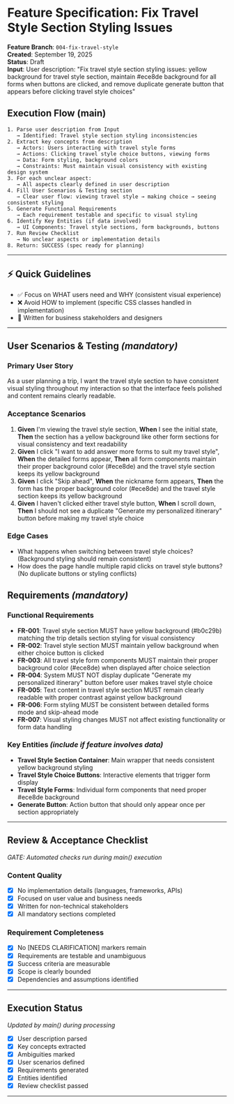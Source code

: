 # Feature Specification: Fix Travel Style Section Styling Issues

**Feature Branch**: `004-fix-travel-style`  
**Created**: September 19, 2025  
**Status**: Draft  
**Input**: User description: "Fix travel style section styling issues: yellow background for travel style section, maintain #ece8de background for all forms when buttons are clicked, and remove duplicate generate button that appears before clicking travel style choices"

## Execution Flow (main)
```
1. Parse user description from Input
   → Identified: Travel style section styling inconsistencies
2. Extract key concepts from description
   → Actors: Users interacting with travel style forms
   → Actions: Clicking travel style choice buttons, viewing forms
   → Data: Form styling, background colors
   → Constraints: Must maintain visual consistency with existing design system
3. For each unclear aspect:
   → All aspects clearly defined in user description
4. Fill User Scenarios & Testing section
   → Clear user flow: viewing travel style → making choice → seeing consistent styling
5. Generate Functional Requirements
   → Each requirement testable and specific to visual styling
6. Identify Key Entities (if data involved)
   → UI Components: Travel style sections, form backgrounds, buttons
7. Run Review Checklist
   → No unclear aspects or implementation details
8. Return: SUCCESS (spec ready for planning)
```

---

## ⚡ Quick Guidelines
- ✅ Focus on WHAT users need and WHY (consistent visual experience)
- ❌ Avoid HOW to implement (specific CSS classes handled in implementation)
- 👥 Written for business stakeholders and designers

---

## User Scenarios & Testing *(mandatory)*

### Primary User Story
As a user planning a trip, I want the travel style section to have consistent visual styling throughout my interaction so that the interface feels polished and content remains clearly readable.

### Acceptance Scenarios
1. **Given** I'm viewing the travel style section, **When** I see the initial state, **Then** the section has a yellow background like other form sections for visual consistency and text readability
2. **Given** I click "I want to add answer more forms to suit my travel style", **When** the detailed forms appear, **Then** all form components maintain their proper background color (#ece8de) and the travel style section keeps its yellow background
3. **Given** I click "Skip ahead", **When** the nickname form appears, **Then** the form has the proper background color (#ece8de) and the travel style section keeps its yellow background
4. **Given** I haven't clicked either travel style button, **When** I scroll down, **Then** I should not see a duplicate "Generate my personalized itinerary" button before making my travel style choice

### Edge Cases
- What happens when switching between travel style choices? (Background styling should remain consistent)
- How does the page handle multiple rapid clicks on travel style buttons? (No duplicate buttons or styling conflicts)

## Requirements *(mandatory)*

### Functional Requirements
- **FR-001**: Travel style section MUST have yellow background (#b0c29b) matching the trip details section styling for visual consistency
- **FR-002**: Travel style section MUST maintain yellow background when either choice button is clicked
- **FR-003**: All travel style form components MUST maintain their proper background color (#ece8de) when displayed after choice selection
- **FR-004**: System MUST NOT display duplicate "Generate my personalized itinerary" button before user makes travel style choice
- **FR-005**: Text content in travel style section MUST remain clearly readable with proper contrast against yellow background
- **FR-006**: Form styling MUST be consistent between detailed forms mode and skip-ahead mode
- **FR-007**: Visual styling changes MUST not affect existing functionality or form data handling

### Key Entities *(include if feature involves data)*
- **Travel Style Section Container**: Main wrapper that needs consistent yellow background styling
- **Travel Style Choice Buttons**: Interactive elements that trigger form display
- **Travel Style Forms**: Individual form components that need proper #ece8de background
- **Generate Button**: Action button that should only appear once per section appropriately

---

## Review & Acceptance Checklist
*GATE: Automated checks run during main() execution*

### Content Quality
- [x] No implementation details (languages, frameworks, APIs)
- [x] Focused on user value and business needs
- [x] Written for non-technical stakeholders
- [x] All mandatory sections completed

### Requirement Completeness
- [x] No [NEEDS CLARIFICATION] markers remain
- [x] Requirements are testable and unambiguous  
- [x] Success criteria are measurable
- [x] Scope is clearly bounded
- [x] Dependencies and assumptions identified

---

## Execution Status
*Updated by main() during processing*

- [x] User description parsed
- [x] Key concepts extracted
- [x] Ambiguities marked
- [x] User scenarios defined
- [x] Requirements generated
- [x] Entities identified
- [x] Review checklist passed

---
